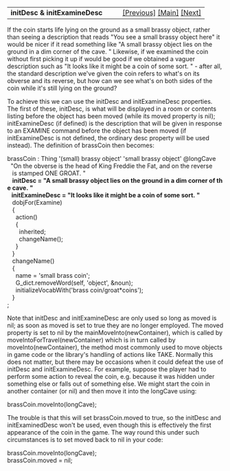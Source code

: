 <table width="100%" data-border="0" data-cellspacing="0"
data-cellpadding="3" data-bgcolor="#C0C0C0">
<colgroup>
<col style="width: 50%" />
<col style="width: 50%" />
</colgroup>
<tbody>
<tr>
<td style="text-align: left;"><strong>initDesc &amp;
initExamineDesc<br />
</strong></td>
<td style="text-align: right;"><a href="vocabwords.htm">[Previous]</a>
<a href="generalintroduction.htm">[Main]</a> <a
href="globalparamname.htm">[Next]</a></td>
</tr>
</tbody>
</table>

  
If the coin starts life lying on the ground as a small brassy object,
rather than seeing a description that reads "You see a small brassy
object here" it would be nicer if it read something like "A small brassy
object lies on the ground in a dim corner of the cave. " Likewise, if we
examined the coin without first picking it up if would be good if we
obtained a vaguer description such as "It looks like it might be a coin
of some sort. " - after all, the standard description we've given the
coin refers to what's on its obverse and its reverse, but how can we see
what's on both sides of the coin while it's still lying on the ground?  
  
To achieve this we can use the initDesc and initExamineDesc properties.
The first of these, initDesc, is what will be displayed in a room or
contents listing before the object has been moved (while its moved
property is nil); initExamineDesc (if defined) is the description that
will be given in response to an EXAMINE command before the object has
been moved (if initExamineDesc is not defined, the ordinary desc
property will be used instead). The definition of brassCoin then
becomes:  
  
brassCoin : Thing '(small) brassy object' 'small brassy object' @longCave  
  "On the obverse is the head of King Freddie the Fat, and on the reverse  
   is stamped ONE GROAT. "   
   **initDesc = "A small brassy object lies on the ground in a dim corner of the cave. "  
   initExamineDesc = "It looks like it might be a coin of some sort. "**  
   dobjFor(Examine)  
   {  
     action()  
     {  
       inherited;  
       changeName();  
     }  
   }  
   changeName()  
   {  
     name = 'small brass coin';  
     G_dict.removeWord(self, 'object', &noun);  
     initializeVocabWith('brass coin/groat\*coins');  
   }   
;  
  
Note that initDesc and initExamineDesc are only used so long as moved is
nil; as soon as moved is set to true they are no longer employed. The
moved property is set to nil by the mainMoveInto(newContainer), which is
called by moveIntoForTravel(newContainer) which is in turn called by
moveInto(newContainer), the method most commonly used to move objects in
game code or the library's handling of actions like TAKE. Normally this
does not matter, but there may be occasions when it could defeat the use
of initDesc and initExamineDesc. For example, suppose the player had to
perform some action to reveal the coin, e.g. because it was hidden under
something else or falls out of something else. We might start the coin
in another container (or nil) and then move it into the longCave
using:  
  
brassCoin.moveInto(longCave);  
  
The trouble is that this will set brassCoin.moved to true, so the
initDesc and initExaminedDesc won't be used, even though this is
effectively the first appearance of the coin in the game. The way round
this under such circumstances is to set moved back to nil in your
code:  
  
brassCoin.moveInto(longCave);  
brassCoin.moved = nil;  
  

